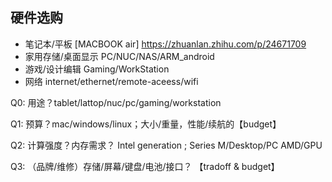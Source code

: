 
## 硬件选购
- 笔记本/平板 [MACBOOK air] https://zhuanlan.zhihu.com/p/24671709 
- 家用存储/桌面显示 PC/NUC/NAS/ARM_android
- 游戏/设计编辑 Gaming/WorkStation
- 网络  internet/ethernet/remote-aceess/wifi

Q0: 用途？tablet/lattop/nuc/pc/gaming/workstation

Q1: 预算？mac/windows/linux；大小/重量，性能/续航的【budget】

Q2: 计算强度？内存需求？ Intel generation ; Series M/Desktop/PC AMD/GPU

Q3: （品牌/维修）存储/屏幕/键盘/电池/接口？ 【tradoff & budget】

